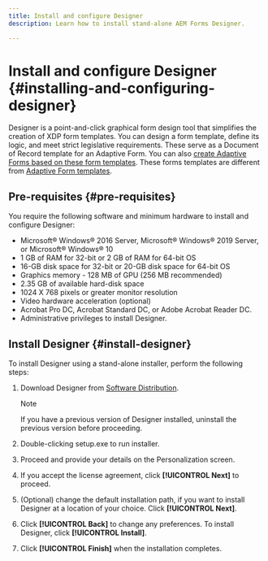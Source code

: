 ```yaml
---
title: Install and configure Designer
description: Learn how to install stand-alone AEM Forms Designer.  

---
```


# Install and configure Designer {#installing-and-configuring-designer}

Designer is a point-and-click graphical form design tool that simplifies the creation of XDP form templates. You can design a form template, define its logic, and meet strict legislative requirements. These serve as a Document of Record template for an Adaptive Form. You can also [create Adaptive Forms based on these form templates](creating-adaptive-form.md#create-an-adaptive-form-based-on-xml-or-json-schema). These forms templates are different from [Adaptive Form templates](template-editor.md).

## Pre-requisites {#pre-requisites}

You require the following software and minimum hardware to install and configure Designer:

* Microsoft® Windows® 2016 Server, Microsoft® Windows® 2019 Server, or Microsoft® Windows® 10
* 1 GB of RAM for 32-bit or 2 GB of RAM for 64-bit OS
* 16-GB disk space for 32-bit or 20-GB disk space for 64-bit OS
* Graphics memory - 128 MB of GPU (256 MB recommended)
* 2.35 GB of available hard-disk space
* 1024 X 768 pixels or greater monitor resolution
* Video hardware acceleration (optional)
* Acrobat Pro DC, Acrobat Standard DC, or Adobe Acrobat Reader DC.
* Administrative privileges to install Designer.

## Install Designer {#install-designer}

To install Designer using a stand-alone installer, perform the following steps:

1. Download Designer from [Software Distribution](https://experience.adobe.com/downloads).

   >[!NOTE]
   >
   >If you have a previous version of Designer installed, uninstall the previous version before proceeding.

1. Double-clicking setup.exe to run installer.
1. Proceed and provide your details on the Personalization screen.
1. If you accept the license agreement, click **[!UICONTROL Next]** to proceed.
1. (Optional) change the default installation path, if you want to install Designer at a location of your choice. Click **[!UICONTROL Next]**.
1. Click **[!UICONTROL Back]** to change any preferences. To install Designer, click **[!UICONTROL Install]**.
1. Click **[!UICONTROL Finish]** when the installation completes.
